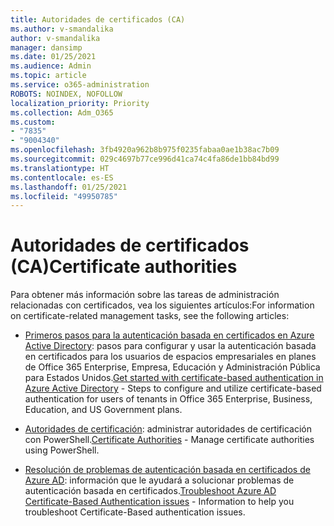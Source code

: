 ```yaml
---
title: Autoridades de certificados (CA)
ms.author: v-smandalika
author: v-smandalika
manager: dansimp
ms.date: 01/25/2021
ms.audience: Admin
ms.topic: article
ms.service: o365-administration
ROBOTS: NOINDEX, NOFOLLOW
localization_priority: Priority
ms.collection: Adm_O365
ms.custom:
- "7835"
- "9004340"
ms.openlocfilehash: 3fb4920a962b8b975f0235fabaa0ae1b38ac7b09
ms.sourcegitcommit: 029c4697b77ce996d41ca74c4fa86de1bb84bd99
ms.translationtype: HT
ms.contentlocale: es-ES
ms.lasthandoff: 01/25/2021
ms.locfileid: "49950785"
---
```

# <a name="certificate-authorities"></a><span data-ttu-id="c1ef1-102">Autoridades de certificados (CA)</span><span class="sxs-lookup"><span data-stu-id="c1ef1-102">Certificate authorities</span></span>

<span data-ttu-id="c1ef1-103">Para obtener más información sobre las tareas de administración relacionadas con certificados, vea los siguientes artículos:</span><span class="sxs-lookup"><span data-stu-id="c1ef1-103">For information on certificate-related management tasks, see the following articles:</span></span>

- <span data-ttu-id="c1ef1-104">[Primeros pasos para la autenticación basada en certificados en Azure Active Directory](https://docs.microsoft.com/azure/active-directory/authentication/active-directory-certificate-based-authentication-get-started#:~:text=Certificate-based): pasos para configurar y usar la autenticación basada en certificados para los usuarios de espacios empresariales en planes de Office 365 Enterprise, Empresa, Educación y Administración Pública para Estados Unidos.</span><span class="sxs-lookup"><span data-stu-id="c1ef1-104">[Get started with certificate-based authentication in Azure Active Directory](https://docs.microsoft.com/azure/active-directory/authentication/active-directory-certificate-based-authentication-get-started#:~:text=Certificate-based)  - Steps to configure and utilize certificate-based authentication for users of tenants in Office 365 Enterprise, Business, Education, and US Government plans.</span></span>

- <span data-ttu-id="c1ef1-105">[Autoridades de certificación](https://docs.microsoft.com/powershell/module/azuread): administrar autoridades de certificación con PowerShell.</span><span class="sxs-lookup"><span data-stu-id="c1ef1-105">[Certificate Authorities](https://docs.microsoft.com/powershell/module/azuread)  - Manage certificate authorities using PowerShell.</span></span>

- <span data-ttu-id="c1ef1-106">[Resolución de problemas de autenticación basada en certificados de Azure AD](https://docs.microsoft.com/troubleshoot/azure/active-directory/certificate-based-authenticate-issue): información que le ayudará a solucionar problemas de autenticación basada en certificados.</span><span class="sxs-lookup"><span data-stu-id="c1ef1-106">[Troubleshoot Azure AD Certificate-Based Authentication issues](https://docs.microsoft.com/troubleshoot/azure/active-directory/certificate-based-authenticate-issue)  - Information to help you troubleshoot Certificate-Based authentication issues.</span></span>



